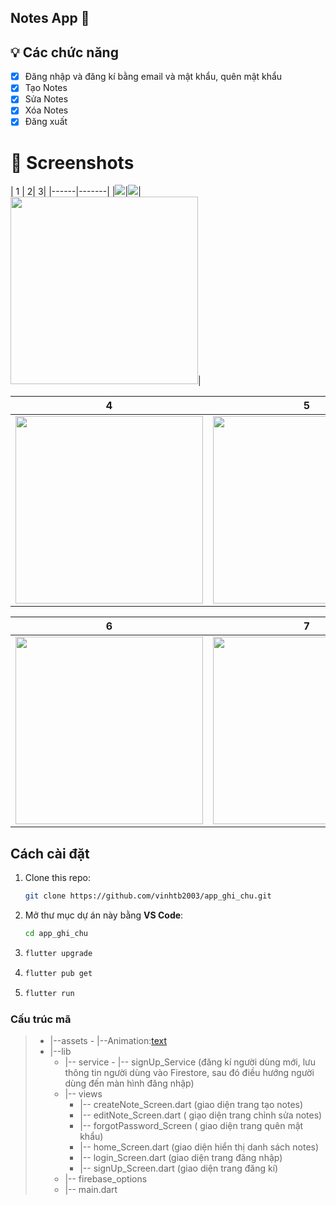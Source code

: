 ## Notes App 🐳

## 💡 Các chức năng

- [x] Đăng nhập và đăng kí bằng email và mật khẩu, quên mật khẩu
- [x] Tạo Notes
- [x] Sửa Notes
- [x] Xóa Notes
- [x] Đăng xuất

# 📸 Screenshots

| 1 | 2| 3|
|------|-------|
|<img src="./Screenshots/login.jpg">|<img src="./Screenshots/signup.jpg">|<img src="./Screenshots/forgot.jpg" width="300">|

| 4 | 5|
|------|-------|
|<img src="./Screenshots/home.jpg" width="300">|<img src="./Screenshots/addnote.jpg" width="300">|


| 6 | 7|
|------|-------|
|<img src="./Screenshots/edit.jpg" width="300">|<img src="./Screenshots/logout.jpg" width="300">|

## Cách cài đặt

1. Clone this repo:
   ```bash
   git clone https://github.com/vinhtb2003/app_ghi_chu.git
   ```

2. Mở thư mục dự án này bằng **VS Code**:
   ```bash
   cd app_ghi_chu
   ```

3.
   ```bash
   flutter upgrade
   ```

4.
   ```bash
   flutter pub get
   ```

5.
   ```bash
   flutter run
   ```

### Cấu trúc mã
>- |--assets
     - |--Animation:[text](<../Documents/flutter/app_ghi_chu/assets/Animation - 1717760988828.json>)
>- |--lib
>    - |-- service
       - |-- signUp_Service (đăng kí người dùng mới, lưu thông tin người dùng vào Firestore, sau đó điều hướng người dùng đến màn hình đăng nhập)
>    - |-- views
>      - |-- createNote_Screen.dart  (giao diện trang tạo notes)
>      - |-- editNote_Screen.dart ( giạo diện trang chỉnh sửa notes)
>       - |-- forgotPassword_Screen ( giao diện trang quên mật khẩu)
>      - |-- home_Screen.dart (giao diện hiển thị danh sách notes)  
>      - |-- login_Screen.dart  (giao diện trang đăng nhập)
>      - |-- signUp_Screen.dart  (giao diện trang đăng kí)
>    - |-- firebase_options
>    - |-- main.dart



